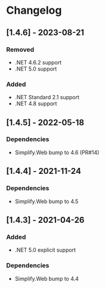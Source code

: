 # Changelog

## [1.4.6] - 2023-08-21

### Removed

- .NET 4.6.2 support
- .NET 5.0 support

### Added

- .NET Standard 2.1 support
- .NET 4.8 support

## [1.4.5] - 2022-05-18

### Dependencies

- Simplify.Web bump to 4.6 (PR#14)

## [1.4.4] - 2021-11-24

### Dependencies

- Simplify.Web bump to 4.5

## [1.4.3] - 2021-04-26

### Added

- .NET 5.0 explicit support

### Dependencies

- Simplify.Web bump to 4.4
